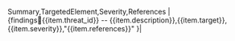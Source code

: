 Summary,TargetedElement,Severity,References
|{findings:repeat:{{item.threat_id}}   --   {{item.description}},{{item.target}},{{item.severity}},"{{item.references}}"
}|

